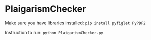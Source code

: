 # PlaigarismChecker

Make sure you have libraries installed:
```pip install pyfiglet PyPDF2```

Instruction to run: ```python PlaigarismChecker.py```
